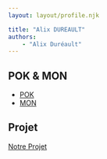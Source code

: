 ```yaml
---
layout: layout/profile.njk

title: "Alix DUREAULT"
authors:
    - "Alix Duréault"
---
```


## POK & MON

- [POK](./pok)
- [MON](./mon)

## Projet

[Notre Projet](../../../projets/20XX-20YY/notre-projet)
